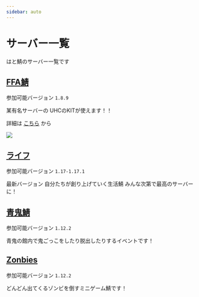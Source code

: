```yaml
---
sidebar: auto
---
```


# サーバー一覧

はと鯖のサーバー一覧です

## [FFA鯖](/server/ffa.html)

参加可能バージョン `1.8.9`

某有名サーバーの
UHCのKITが使えます！！

詳細は [こちら](/server/ffa.html) から

![](https://cdn.discordapp.com/attachments/397315421578985493/878906775393419314/unknown.png)

## [ライフ](/server/life.html)

参加可能バージョン `1.17-1.17.1`

最新バージョン
自分たちが創り上げていく生活鯖
みんな次第で最高のサーバーに！

## [青鬼鯖](/server/aooni.html)

参加可能バージョン `1.12.2`

青鬼の館内で鬼ごっこをしたり脱出したりするイベントです！

## [Zonbies](/server/Zonbies.html)

参加可能バージョン `1.12.2`

どんどん出てくるゾンビを倒すミニゲーム鯖です！
